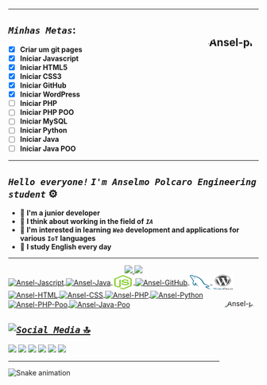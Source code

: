   ***
  ## **_`Minhas Metas`_**: <div><img align="right" alt="Ansel-pic" height="150" style="border-radius:50px;" src="https://user-images.githubusercontent.com/66381597/164872842-39e47a3b-b1ff-4cd9-a0e5-bb5d5ff11f00.jpg"></div>

- [x] **Criar um git pages**         
- [x] **Iniciar Javascript**
- [x] **Iniciar HTML5**
- [x] **Iniciar CSS3**
- [x] **Iniciar GitHub**
- [x] **Iniciar WordPress**
- [ ] **Iniciar PHP**
- [ ] **Iniciar PHP POO**
- [ ] **Iniciar MySQL**
- [ ] **Iniciar Python** 
- [ ] **Iniciar Java**
- [ ] **Iniciar Java POO**

 ***
##  _`Hello everyone!`_  _`I'm Anselmo Polcaro Engineering student`_ ⚙️ 
- 🔭 **I'm a junior developer**
- 💬 **I think about working in the field of** **_`IA`_** 
- 🔗 **I'm interested in learning** _**`Web`**_ **development and applications for various** **`IoT`** **languages**
- 📓 **I study English every day**

***
<div align="center">
  <a href="https://github.com/polcaronet">
  <img height="150em" src="https://github-readme-stats.vercel.app/api?username=polcaronet&show_icons=true&theme=algolia&include_all_commits=true&count_private=true"/>
  <img height="150em" src="https://github-readme-stats.vercel.app/api/top-langs/?username=polcaronet&layout=compact&langs_count=7&theme=algolia"/>
</div>
<div style="display: inline_block"><td>
  <img align="center" alt="Ansel-Jascript" height="30" width="42" src="https://git.svarun.dev/devicons/devicon/raw/branch/master/icons/javascript/javascript-original.svg">
  <img align="center" alt="Ansel-Java" height="30" width="42" src="https://git.svarun.dev/devicons/devicon/raw/branch/master/icons/java/java-original.svg">
  <img align="center" alt="Ansel-Nodejs" height="30" width="42"                                              src="https://raw.githubusercontent.com/devicons/devicon/1119b9f84c0290e0f0b38982099a2bd027a48bf1/icons/nodejs/nodejs-original.svg">
  <img align="center" alt="Ansel-GitHub" height="30" width="42" src="https://git.svarun.dev/devicons/devicon/raw/branch/master/icons/github/github-original.svg">
  <img align="center" alt="Ansel-MySQL" height="30" width="42"   src="https://raw.githubusercontent.com/devicons/devicon/1119b9f84c0290e0f0b38982099a2bd027a48bf1/icons/mysql/mysql-original.svg">
  <img align="center" alt="Ansel-WorPress" height="30" width="42"  src="https://raw.githubusercontent.com/devicons/devicon/1119b9f84c0290e0f0b38982099a2bd027a48bf1/icons/wordpress/wordpress-original.svg">
  <img align="center" alt="Ansel-HTML" height="30" width="42" src="https://icongr.am/devicon/html5-original.svg?size=128&color=currentColor">
  <img align="center" alt="Ansel-CSS" height="30" width="42" src="https://git.svarun.dev/devicons/devicon/raw/branch/master/icons/css3/css3-original.svg">
  <img align="center" alt="Ansel-PHP" height="30" width="42" src="https://user-images.githubusercontent.com/66381597/165204589-3f8ba5d1-57a3-4b3b-bdbe-dcc61a3f2b9b.png">
  <img align="center" alt="Ansel-Python" height="30" width="42" src="https://git.svarun.dev/devicons/devicon/raw/branch/master/icons/python/python-original.svg">
  <img align="center" alt="Ansel-PHP-Poo" height="30" width="42" src="https://user-images.githubusercontent.com/66381597/165306915-290e12d4-38c1-4b52-b5a4-cbddce2e43f4.png">
 <img align="center" alt="Ansel-Java-Poo" height="30" width="42" src="https://user-images.githubusercontent.com/66381597/165307687-5f6746f4-f609-49f5-a3fc-3b7c930ad382.png">
   

  <img align="right" alt="Ansel-pic" height="150" style="border-radius:50px;" src="https://cdn.discordapp.com/attachments/886994429309780089/965712076007952394/Meu_avatar_github.png?width=676&height=676">
 </td>
</div>
 
## <img align="left" src="https://user-images.githubusercontent.com/66381597/163893585-ec4a0c99-6901-4610-bc4f-a0bde0de172e.png"><span style="font-family: Arial, sans-serif">_`Social Media`_ 🔝</span> 
  <div> 
  <a href="https://www.linkedin.com/in/anselmo-polcaro-ribeiro-b2a570207" target="_blank"><img src="https://img.shields.io/badge/LinkedIn-0077B5?style=for-the-badge&logo=linkedin&logoColor=white" target="_blank"></a>
  <a href="https://www.instagram.com/polcaronet/" target="_blank"><img src="https://img.shields.io/badge/Instagram-E4405F?style=for-the-badge&logo=instagram&logoColor=white" target="_blank"></a>
    <a href="https://youtube.com/channel/UCidZ9rDQp3TYIrMV0I9ikvg" target="_blank"><img src="https://img.shields.io/badge/YouTube-FF0000?style=for-the-badge&logo=youtube&logoColor=white" target="_blank"></a>
  <a href="https://www.facebook.com/anselmo.polcaro/" target="_blank"><img src="https://img.shields.io/badge/Facebook-1877F2?style=for-the-badge&logo=facebook&logoColor=white" target="_blank"></a>
  <a href="https://medium.com/@polcaronet" target="_blank"><img src="https://img.shields.io/badge/Medium-12100E?style=for-the-badge&logo=medium&logoColor=white" target="_blank"></a>
    <a href="mailto:polcaronet@gmail.com"><img src="https://img.shields.io/badge/-Gmail-%23333?style=for-the-badge&logo=gmail&logoColor=white" target="_blank"></a></div>
     
 ***
       
![Snake animation](https://github.com/polcaronet/polcaronet/blob/output/github-contribution-grid-snake.svg)
</div>

